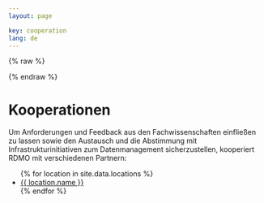 ```yaml
---
layout: page

key: cooperation
lang: de
---
```


<link rel="stylesheet" href="/css/leaflet.css" />

<script>
    var _locations = {{ site.data.locations | jsonify }};
</script>

{% raw  %}
<script id="marker-template" type="text/x-handlebars-template">
    <h4>{{name}}</h4>

    <dl>
        {{#if url}}
        <dt>URL</dt>
        <dd><a href="{{url}}" target="_blank">{{url}}</a></dd>
        {{/if}}
        {{#if contact}}
        <dt>Kontakt</dt>
        <dd>{{contact}}</dd>
        {{/if}}
    </dl>
</script>
{% endraw %}

<script src="/js/handlebars.min.js"></script>
<script src="/js/leaflet.js"></script>
<script src="/js/map.js"></script>

<div id="map" class="map"></div>

Kooperationen
=============

Um Anforderungen und Feedback aus den Fachwissenschaften einfließen zu lassen sowie den Austausch und die Abstimmung mit Infrastrukturinitiativen zum Datenmanagement sicherzustellen, kooperiert RDMO mit verschiedenen Partnern:

<ul>
{% for location in site.data.locations %}
    <li>
        <a href="{{ location.url }}">{{ location.name }}</a>
    </li>
{% endfor %}
</ul>
